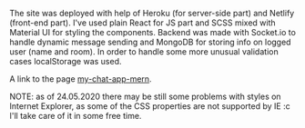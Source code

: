 The site was deployed with help of Heroku (for server-side part) and Netlify (front-end part).
I've used plain React for JS part and SCSS mixed with Material UI for styling the components.
Backend was made with Socket.io to handle dynamic message sending and MongoDB for storing info on logged user (name and room).
In order to handle some more unusual validation cases localStorage was used.

A link to the page [my-chat-app-mern](https://5eca8ae5c16d84315c50e04b--stupefied-roentgen-fe808d.netlify.app/).

NOTE: as of 24.05.2020 there may be still some problems with styles on Internet Explorer, as some of the CSS properties are not supported by IE :c I'll take care of it in some free time.
